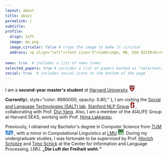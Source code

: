 ```yaml
---
layout: about
title: about
permalink: /
subtitle:
profile:
  align: left
  image: me.png
  image_circular: false # crops the image to make it circular
  address: <p align="left"><font size="2">Cambridge, MA, USA 02138<br>Graduate School of Arts and Sciences, Harvard University</font></p>

news: true  # includes a list of news items
selected_papers: true # includes a list of papers marked as "selected={true}"
social: true  # includes social icons at the bottom of the page
--- 
```

I am a **second-year master's student** at [Harvard University](https://www.harvard.edu/) <img src="assets/img/h.png" alt="h" height="20px">.

**Currently**{: style="color: #990000; opacity: 0.80;" }, I am visiting the [Social and Language Technologies (SALT) lab](https://cs.stanford.edu/~diyiy/group.html), 
	[Stanford NLP Group](https://nlp.stanford.edu/) <img src="assets/img/Stanford.png" alt="s" height="19px"> , collaborating with Prof.
	[Diyi Yang](https://cs.stanford.edu/~diyiy/index.html).
Also, I am a member of the 
	AI4LIFE Group at 
	Harvard SEAS, working with Prof. 
	[Hima Lakkaraju](https://himalakkaraju.github.io/).

Previously, I obtained my Bachelor's degree in Computer Science from 
	[TUM](https://www.tum.de/en/) <img src="assets/img/TUM.png" alt="tum" height="13px"> , with a minor in Computational Linguistics at 
	[LMU](https://www.lmu.de/en/) <img src="assets/img/LMU.jpeg" alt="lmu" height="18px">. During my undergraduate studies, I was fortunate to be supervised by Prof. 
	[Hinrich Schütze](https://scholar.google.com/citations?user=qIL9dWUAAAAJ&hl=en) and [Timo Schick](https://scholar.google.de/citations?user=k8CKy5UAAAAJ&hl=en)
	at the Center for Information and Language Processing, LMU.
 	**„Die Luft der Freiheit weht.“**

<!-- My research interests lie in **Human-Centered NLP**{: style="color: #990000; opacity: 0.80;" }, with a particular focus on: i) `Learning from Human Language`; ii) `Learning from Human Interaction` and for iii) `Ensuring Reliable Human Impact`.  -->



